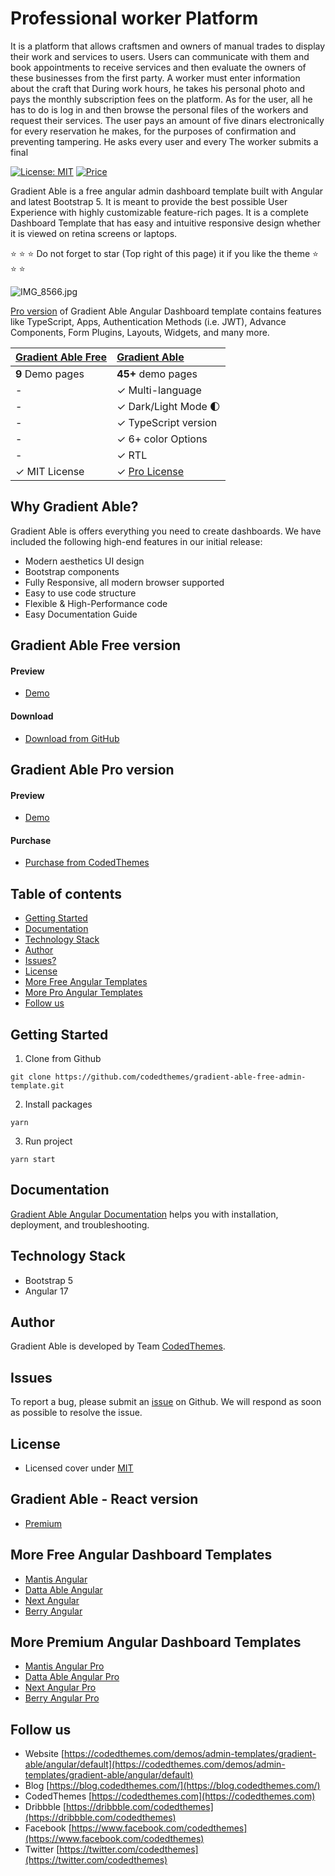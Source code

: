 # Professional worker Platform 
It is a platform that allows craftsmen and owners of manual trades to display their work and services to users. Users can communicate with them and book appointments to receive services and then evaluate the owners of these businesses from the first party. A worker must enter information about the craft that During work hours, he takes his personal photo and pays the monthly subscription fees on the platform. As for the user, all he has to do is log in and then browse the personal files of the workers and request their services. The user pays an amount of five dinars electronically for every reservation he makes, for the purposes of confirmation and preventing tampering. He asks every user and every The worker submits a final 

[![License: MIT](https://img.shields.io/badge/License-MIT-yellow.svg)](https://opensource.org/licenses/MIT)
[![Price](https://img.shields.io/badge/price-FREE-0098f7.svg)](https://codedthemes.com/item/gradient-able-angular-free-admin-template/)

Gradient Able is a free angular admin dashboard template built with Angular and latest Bootstrap 5. It is meant to provide the best possible User Experience with highly customizable feature-rich pages. It is a complete Dashboard Template that has easy and intuitive responsive design whether it is viewed on retina screens or laptops.

:star: :star: :star: Do not forget to star (Top right of this page) it if you like the theme :star: :star: :star:

![IMG_8566.jpg](https://org-public-assets.s3.us-west-2.amazonaws.com/Free-Version-Banners/GITHUB-FREE-ANGULAR-REPO%20-%20Gradient.jpg)

[Pro version](https://codedthemes.com/item/gradient-able-angular-admin-template/?utm_source=free_demo&utm_medium=codedthemes&utm_campaign=button_download_premium) of Gradient Able Angular Dashboard template contains features like TypeScript, Apps, Authentication Methods (i.e. JWT), Advance Components, Form Plugins, Layouts, Widgets, and many more.

| [Gradient Able Free](https://codedthemes.com/demos/admin-templates/gradient-able/angular/free/) | [Gradient Able](https://codedthemes.com/item/gradient-able-angular-admin-template/?utm_source=free_demo&utm_medium=codedthemes&utm_campaign=button_download_premium)            |
| -------------------------------------------------------     | :------------------------------------------------------------------------------- |
| **9** Demo pages                                            | **45+** demo pages                                                               |
| -                                                           | ✓ Multi-language                                                                 |
| -                                                           | ✓ Dark/Light Mode 🌓                                                             |
| -                                                           | ✓ TypeScript version                                                             |
| -                                                           | ✓ 6+ color Options                                                               |
| -                                                           | ✓ RTL                                                                            |
| ✓ MIT License                                               | ✓ [Pro License](https://codedthemes.com/item/gradient-able-angular-admin-template/?utm_source=free_demo&utm_medium=codedthemes&utm_campaign=button_download_premium)                |

## Why Gradient Able?

Gradient Able is offers everything you need to create dashboards. We have included the following high-end features in our initial release:

- Modern aesthetics UI design
- Bootstrap components
- Fully Responsive, all modern browser supported
- Easy to use code structure
- Flexible & High-Performance code
- Easy Documentation Guide

## Gradient Able Free version

#### Preview

- [Demo](https://codedthemes.com/demos/admin-templates/gradient-able/angular/free)

#### Download

- [Download from GitHub](https://github.com/codedthemes/gradient-able-free-admin-template)

## Gradient Able Pro version

#### Preview

- [Demo](https://codedthemes.com/demos/admin-templates/gradient-able/angular/default/)

#### Purchase

- [Purchase from CodedThemes](https://codedthemes.com/item/gradient-able-angular-admin-template/?utm_source=free_demo&utm_medium=codedthemes&utm_campaign=button_download_premium)

## Table of contents

- [Getting Started](#getting-started)
- [Documentation](#documentation)
- [Technology Stack](#technology-stack)
- [Author](#author)
- [Issues?](#issues)
- [License](#license)
- [More Free Angular Templates](#more-free-angular-dashboard-templates)
- [More Pro Angular Templates](#more-premium-angular-dashboard-templates)
- [Follow us](#follow-us)

## Getting Started

1. Clone from Github

```
git clone https://github.com/codedthemes/gradient-able-free-admin-template.git
```

2. Install packages

```
yarn
```

3. Run project

```
yarn start
```

## Documentation

[Gradient Able Angular Documentation](https://codedthemes.gitbook.io/gradient-able-angular) helps you with installation, deployment, and troubleshooting.

## Technology Stack

- Bootstrap 5
- Angular 17

## Author

Gradient Able is developed by Team [CodedThemes](https://codedthemes.com).

## Issues

To report a bug, please submit an [issue](https://github.com/codedthemes/gradient-able-free-admin-template/issues) on Github. We will respond as soon as possible to resolve the issue.

## License

- Licensed cover under [MIT](https://github.com/codedthemes/gradient-able-free-admin-template/blob/main/angular/LICENSE)

## Gradient Able - React version

- [Premium](https://codedthemes.com/item/gradient-able-reactjs-admin-dashboard/?utm_source=free_demo&utm_medium=codedthemes&utm_campaign=button_download_premium)

## More Free Angular Dashboard Templates

- [Mantis Angular](https://codedthemes.com/item/mantis-angular-free-admin-template/)
- [Datta Able Angular](https://codedthemes.com/item/datta-able-angular-lite/)
- [Next Angular](https://codedthemes.com/item/next-free-admin-template/)
- [Berry Angular](https://codedthemes.com/item/berry-angular-free-admin-template/)

## More Premium Angular Dashboard Templates

- [Mantis Angular Pro](https://codedthemes.com/item/mantis-angular-admin-template/?utm_source=free_demo&utm_medium=codedthemes&utm_campaign=button_download_premium)
- [Datta Able Angular Pro](https://codedthemes.com/item/datta-able-angular/?utm_source=free_demo&utm_medium=codedthemes&utm_campaign=button_download_premium)
- [Next Angular Pro](https://codedthemes.com/item/next-angular-admin-template/)
- [Berry Angular Pro](https://codedthemes.com/item/berry-angular-admin-dashboard-template/?utm_source=free_demo&utm_medium=codedthemes&utm_campaign=button_download_premium)

## Follow us

- Website [https://codedthemes.com/demos/admin-templates/gradient-able/angular/default](https://codedthemes.com/demos/admin-templates/gradient-able/angular/default)
- Blog [https://blog.codedthemes.com/](https://blog.codedthemes.com/)
- CodedThemes [https://codedthemes.com](https://codedthemes.com)
- Dribbble [https://dribbble.com/codedthemes](https://dribbble.com/codedthemes)
- Facebook [https://www.facebook.com/codedthemes](https://www.facebook.com/codedthemes)
- Twitter [https://twitter.com/codedthemes](https://twitter.com/codedthemes)
